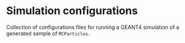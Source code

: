 # Simulation configurations

Collection of configurations files for running a GEANT4 simulation of a generated sample of `MCParticles`.
